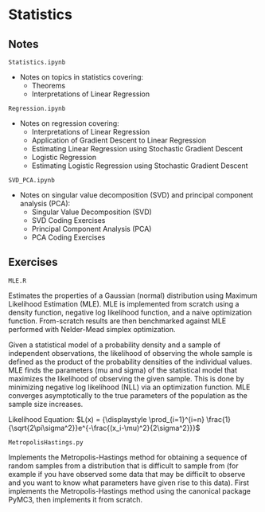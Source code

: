 # Statistics

## Notes

`Statistics.ipynb`
* Notes on topics in statistics covering:
    * Theorems
    * Interpretations of Linear Regression

`Regression.ipynb`
* Notes on regression covering:
    * Interpretations of Linear Regression
    * Application of Gradient Descent to Linear Regression
    * Estimating Linear Regression using Stochastic Gradient Descent
    * Logistic Regression
    * Estimating Logistic Regression using Stochastic Gradient Descent

`SVD_PCA.ipynb`
* Notes on singular value decomposition (SVD) and principal component analysis (PCA):
    * Singular Value Decomposition (SVD)
    * SVD Coding Exercises
    * Principal Component Analysis (PCA)
    * PCA Coding Exercises

## Exercises

`MLE.R`

Estimates the properties of a Gaussian (normal) distribution using Maximum Likelihood Estimation (MLE). MLE is implemented from scratch using a density function, negative log likelihood function, and a naive optimization function. From-scratch results are then benchmarked against MLE performed with Nelder-Mead simplex optimization.

Given a statistical model of a probability density and a sample of independent observations, the likelihood of observing the whole sample is defined as the product of the probability densities of the individual values. MLE finds the parameters (mu and sigma) of the statistical model that maximizes the likelihood of observing the given sample. This is done by minimizing negative log likelihood (NLL) via an optimization function. MLE converges asymptotically to the true parameters of the population as the sample size increases.

Likelihood Equation: $L(x) = {\displaystyle \prod_{i=1}^{i=n} \frac{1}{\sqrt{2\pi\sigma^2}}e^{-\frac{(x_i-\mu)^2}{2\sigma^2}}}$

`MetropolisHastings.py`

Implements the Metropolis-Hastings method for obtaining a sequence of random samples from a distribution that is difficult to sample from (for example if you have observed some data that may be difficilt to observe and you want to know what parameters have given rise to this data). First implements the Metropolis-Hastings method using the canonical package PyMC3, then implements it from scratch.
